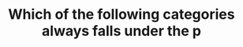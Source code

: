 ---
layout: answer
title: "Which of the following categories always falls under the p"
blurb: "Patching an OS or database engine could possibly fall on either side of the AWS Shared Responsibility fence. And training is considered a joint responsibi"
quid: 119
---